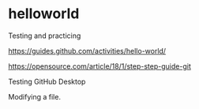 # helloworld
Testing and practicing

https://guides.github.com/activities/hello-world/

https://opensource.com/article/18/1/step-step-guide-git

Testing GitHub Desktop

Modifying a file.